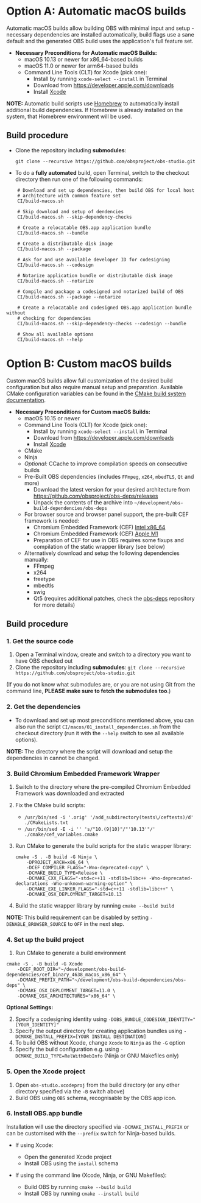 # Option A: Automatic macOS builds

Automatic macOS builds allow building OBS with minimal input and setup - necessary dependencies are installed automatically, build flags use a sane default and the generated OBS build uses the application's full feature set.

* **Necessary Preconditions for Automatic macOS Builds:**
    * macOS 10.13 or newer for x86_64-based builds
    * macOS 11.0 or newer for arm64-based builds
    * Command Line Tools (CLT) for Xcode (pick one):
        * Install by running `xcode-select --install` in Terminal
        * Download from https://developer.apple.com/downloads
        * Install [Xcode](https://itunes.apple.com/us/app/xcode/id497799835)

**NOTE:** Automatic build scripts use [Homebrew](https://brew.sh) to automatically install additional build dependencies. If Homebrew is already installed on the system, that Homebrew environment will be used.

## Build procedure

* Clone the repository including **submodules**:

    `git clone --recursive https://github.com/obsproject/obs-studio.git`

* To do a **fully automated** build, open Terminal, switch to the checkout directory then run one of the following commands:

```
    # Download and set up dependencies, then build OBS for local host 
    # architecture with common feature set
    CI/build-macos.sh

    # Skip download and setup of dendencies
    CI/build-macos.sh --skip-dependency-checks

    # Create a relocatable OBS.app application bundle
    CI/build-macos.sh --bundle

    # Create a distributable disk image
    CI/build-macos.sh --package

    # Ask for and use available developer ID for codesigning
    CI/build-macos.sh --codesign

    # Notarize application bundle or distributable disk image
    CI/build-macos.sh --notarize

    # Compile and package a codesigned and notarized build of OBS
    CI/build-macos.sh --package --notarize

    # Create a relocatable and codesigned OBS.app application bundle without 
    # checking for dependencies
    CI/build-macos.sh --skip-dependency-checks --codesign --bundle

    # Show all available options
    CI/build-macos.sh --help
```

# Option B: Custom macOS builds

Custom macOS builds allow full customization of the desired build configuration but also require manual setup and preparation. Available CMake configuration variables can be found in the [CMake build system documentation](https://github.com/PatTheMav/obs-studio/wiki/OBS-Build-System).

* **Necessary Preconditions for Custom macOS Builds:**
    * macOS 10.15 or newer
    * Command Line Tools (CLT) for Xcode (pick one):
        * Install by running `xcode-select --install` in Terminal
        * Download from https://developer.apple.com/downloads
        * Install [Xcode](https://itunes.apple.com/us/app/xcode/id497799835)
    * CMake
    * Ninja
    * *Optional:* CCache to improve compilation speeds on consecutive builds
    * Pre-Built OBS dependencies (includes `FFmpeg`, `x264`, `mbedTLS`, `Qt` and more)
        * Download the latest version for your desired architecture from https://github.com/obsproject/obs-deps/releases
        * Unpack the contents of the archive into `~/development/obs-build-dependencies/obs-deps`
    * For browser source and browser panel support, the pre-built CEF framework is needed:
        * Chromium Embedded Framework (CEF) [Intel x86_64](https://cdn-fastly.obsproject.com/downloads/cef_binary_4638_macos_x86_64.tar.xz)
        * Chromium Embedded Framework (CEF) [Apple M1](https://cdn-fastly.obsproject.com/downloads/cef_binary_4638_macos_arm64.tar.xz)
        * Preparation of CEF for use in OBS requires some fixups and compilation of the static wrapper library (see below)
    * Alternatively download and setup the following dependencies manually:
        * FFmpeg
        * x264
        * freetype
        * mbedtls
        * swig
        * Qt5 (requires additional patches, check the [obs-deps](https://github.com/obsproject/obs-deps) repository for more details)

## Build procedure

### 1. Get the source code

1. Open a Terminal window, create and switch to a directory you want to have OBS checked out
2. Clone the repository including **submodules**: `git clone --recursive https://github.com/obsproject/obs-studio.git`

(If you do not know what submodules are, or you are not using Git from the command line, **PLEASE make sure to fetch the submodules too**.)

### 2. Get the dependencies

* To download and set up most preconditions mentioned above, you can also run the script `CI/macos/01_install_dependencies.sh` from the checkout directory (run it with the `--help` switch to see all available options). 

**NOTE:** The directory where the script will download and setup the dependencies in cannot be changed.

### 3. Build Chromium Embedded Framework Wrapper

1. Switch to the directory where the pre-compiled Chromium Embedded Framework was downloaded and extracted
2. Fix the CMake build scripts:
    * `/usr/bin/sed -i '.orig' '/add_subdirectory(tests\/ceftests)/d' ./CMakeLists.txt`
    * `/usr/bin/sed -E -i '' 's/"10.(9|10)"/"'10.13'"/' ./cmake/cef_variables.cmake`
3. Run CMake to generate the build scripts for the static wrapper library:
    ```
    cmake -S . -B build -G Ninja \
        -DPROJECT_ARCH=x86_64 \
        -DCEF_COMPILER_FLAGS="-Wno-deprecated-copy" \
        -DCMAKE_BUILD_TYPE=Release \
        -DCMAKE_CXX_FLAGS="-std=c++11 -stdlib=libc++ -Wno-deprecated-declarations -Wno-unknown-warning-option" \
        -DCMAKE_EXE_LINKER_FLAGS="-std=c++11 -stdlib=libc++" \
        -DCMAKE_OSX_DEPLOYMENT_TARGET=10.13
    ```

4. Build the static wrapper library by running `cmake --build build`

**NOTE:** This build requirement can be disabled by setting `-DENABLE_BROWSER_SOURCE` to `OFF` in the next step.

### 4. Set up the build project

1. Run CMake to generate a build environment

```
cmake -S . -B build -G Xcode
    -DCEF_ROOT_DIR="~/development/obs-build-dependencies/cef_binary_4638_macos_x86_64" \
    -DCMAKE_PREFIX_PATH="~/development/obs-build-dependencies/obs-deps" \
    -DCMAKE_OSX_DEPLOYMENT_TARGET=11.0 \
    -DCMAKE_OSX_ARCHITECTURES="x86_64" \
```

**Optional Settings:**

2. Specify a codesigning identity using `-DOBS_BUNDLE_CODESIGN_IDENTITY="[YOUR_IDENTITY]"`
3. Specify the output directory for creating application bundles using `-DCMAKE_INSTALL_PREFIX=[YOUR INSTALL DESTINATION]`
4. To build OBS without Xcode, change `Xcode` to `Ninja` as the `-G` option
5. Specify the build configuration e.g. using `-DCMAKE_BUILD_TYPE=RelWithDebInfo` (Ninja or GNU Makefiles only)

### 5. Open the Xcode project

1. Open `obs-studio.xcodeproj` from the build directory (or any other directory specified via the `-B` switch above)
2. Build OBS using `OBS` schema, recognisable by the OBS app icon.

### 6. Install OBS.app bundle

Installation will use the directory specified via `-DCMAKE_INSTALL_PREFIX` or can be customised with the `--prefix` switch for Ninja-based builds.

* If using Xcode:
    * Open the generated Xcode project
    * Install OBS using the `install` schema

* If using the command line (Xcode, Ninja, or GNU Makefiles):
    * Build OBS by running `cmake --build build`
    * Install OBS by running `cmake --install build`